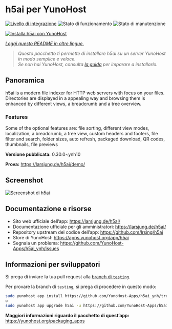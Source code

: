 <!--
N.B.: Questo README è stato automaticamente generato da <https://github.com/YunoHost/apps/tree/master/tools/readme_generator>
NON DEVE essere modificato manualmente.
-->

# h5ai per YunoHost

[![Livello di integrazione](https://dash.yunohost.org/integration/h5ai.svg)](https://dash.yunohost.org/appci/app/h5ai) ![Stato di funzionamento](https://ci-apps.yunohost.org/ci/badges/h5ai.status.svg) ![Stato di manutenzione](https://ci-apps.yunohost.org/ci/badges/h5ai.maintain.svg)

[![Installa h5ai con YunoHost](https://install-app.yunohost.org/install-with-yunohost.svg)](https://install-app.yunohost.org/?app=h5ai)

*[Leggi questo README in altre lingue.](./ALL_README.md)*

> *Questo pacchetto ti permette di installare h5ai su un server YunoHost in modo semplice e veloce.*  
> *Se non hai YunoHost, consulta [la guida](https://yunohost.org/install) per imparare a installarlo.*

## Panoramica

h5ai is a modern file indexer for HTTP web servers with focus on your files. Directories are displayed in a appealing way and browsing them is enhanced by different views, a breadcrumb and a tree overview.

### Features

Some of the optional features are: file sorting, different view modes, localization, a breadcrumb, a tree view, custom headers and footers, file filter and search, folder sizes, auto refresh, packaged download, QR codes, thumbnails, file previews


**Versione pubblicata:** 0.30.0~ynh10

**Prova:** <https://larsjung.de/h5ai/demo/>

## Screenshot

![Screenshot di h5ai](./doc/screenshots/screenshot.jpg)

## Documentazione e risorse

- Sito web ufficiale dell’app: <https://larsjung.de/h5ai/>
- Documentazione ufficiale per gli amministratori: <https://larsjung.de/h5ai/>
- Repository upstream del codice dell’app: <https://github.com/lrsjng/h5ai>
- Store di YunoHost: <https://apps.yunohost.org/app/h5ai>
- Segnala un problema: <https://github.com/YunoHost-Apps/h5ai_ynh/issues>

## Informazioni per sviluppatori

Si prega di inviare la tua pull request alla [branch di `testing`](https://github.com/YunoHost-Apps/h5ai_ynh/tree/testing).

Per provare la branch di `testing`, si prega di procedere in questo modo:

```bash
sudo yunohost app install https://github.com/YunoHost-Apps/h5ai_ynh/tree/testing --debug
o
sudo yunohost app upgrade h5ai -u https://github.com/YunoHost-Apps/h5ai_ynh/tree/testing --debug
```

**Maggiori informazioni riguardo il pacchetto di quest’app:** <https://yunohost.org/packaging_apps>
